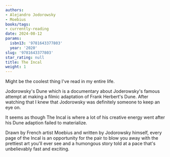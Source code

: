 ```yaml
---
authors:
- Alejandro Jodorowsky
- Moebius
books/tags:
- currently-reading
date: 2024-08-12
params:
  isbn13: '9781643377803'
  year: '2020'
slug: '9781643377803'
star_rating: null
title: The Incal
weight: 1
---
```


Might be the coolest thing I've read in my entire life.

Jodorowsky's Dune which is a documentary about Joderowsky's famous attempt at making a filmic adaptation of Frank Herbert's Dune. After watching that I knew that Jodorowsky was definitely someone to keep an eye on.

It seems as though The Incal is where a lot of his creative energy went after his Dune adaption failed to materialize.

Drawn by French artist Moebius and written by Jodorowsky himself, every page of the Incal is an opportunity for the pair to blow you away with the prettiest art you'll ever see and a humongous story told at a pace that's unbelievably fast and exciting. 


<!--more-->